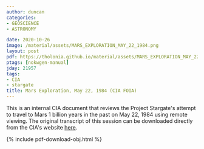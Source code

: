 ```yaml
---
author: duncan
categories:
- GEOSCIENCE
- ASTRONOMY

date: 2020-10-26
image: /material/assets/MARS_EXPLORATION_MAY_22_1984.png
layout: post
pdf: https://tholonia.github.io/material/assets/MARS_EXPLORATION_MAY_22_1984.pdf
ptags: [nokwgen-manual]
jday: 21957
tags:
- CIA
- stargate
title: Mars Exploration, May 22, 1984 (CIA FOIA)
---
```


This is an internal CIA document that reviews the Project Stargate's attempt to travel to Mars 1 billion years in the past on May 22, 1984 using remote viewing.  The original transcript of this session can be downloaded directly from the CIA's website [here](https://www.cia.gov/readingroom/docs/CIA-RDP96-00788R001900760001-9.pdf).

<!--more-->

{% include pdf-download-obj.html %}

